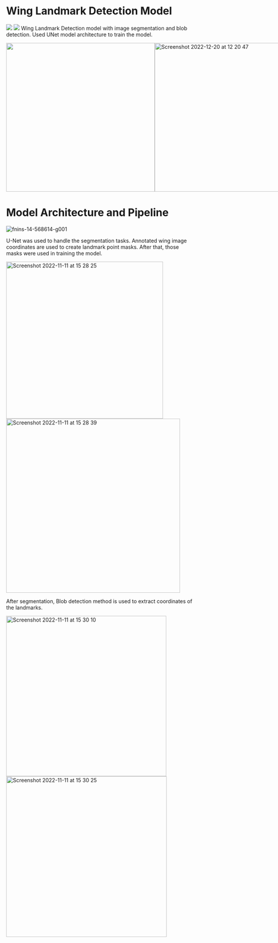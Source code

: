 # Wing Landmark Detection Model
<a href="#"><img src="https://img.shields.io/badge/PyTorch-red?logo=pytorch&style=for-the-badge" /></a>
<a href="#"><img src="https://img.shields.io/badge/OpenCV-green?logo=opencv&style=for-the-badge" /></a>
Wing Landmark Detection model with image segmentation and blob detection. Used UNet model architecture to train the model.

<div style="display:flex">
<img width="400" src="https://user-images.githubusercontent.com/78916039/208629811-dc99a25b-89fd-42ed-8507-0ae0a8e90ef1.png">
<img width="400" alt="Screenshot 2022-12-20 at 12 20 47" src="https://user-images.githubusercontent.com/78916039/208630572-53206a0e-b991-485e-b51f-9f9f0e466eba.png">
</div>



# Model Architecture and Pipeline

![fnins-14-568614-g001](https://user-images.githubusercontent.com/78916039/201339602-d70eb5bf-c28a-4f5a-87e4-25434e36ca0b.jpg)

U-Net was used to handle the segmentation tasks. Annotated wing image coordinates are used to create landmark point masks. After that, those masks were used in training the model. 

<img width="422" alt="Screenshot 2022-11-11 at 15 28 25" src="https://user-images.githubusercontent.com/78916039/201340675-762f426b-9b82-4991-8489-fc1e31dce950.png"><img width="468" alt="Screenshot 2022-11-11 at 15 28 39" src="https://user-images.githubusercontent.com/78916039/201340683-599f5ad3-8f64-46a4-bed6-ee209efc5350.png">

After segmentation, Blob detection method is used to extract coordinates of the landmarks.

<img width="431" alt="Screenshot 2022-11-11 at 15 30 10" src="https://user-images.githubusercontent.com/78916039/201341006-a5decead-418b-4595-903f-3d5889dc07d4.png"><img width="432" alt="Screenshot 2022-11-11 at 15 30 25" src="https://user-images.githubusercontent.com/78916039/201341027-7845a438-3bb1-492b-8629-c6000a9e3da7.png">
